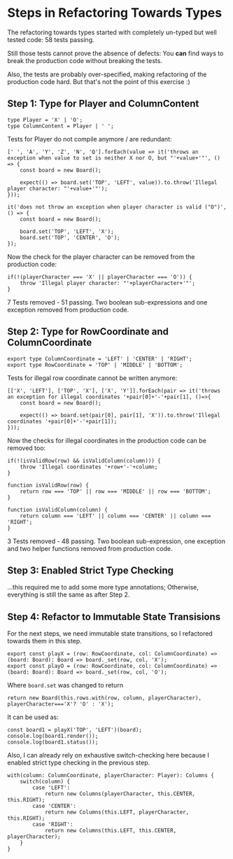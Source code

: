 # Steps in Refactoring Towards Types

The refactoring towards types started with completely un-typed but well tested code: 58 tests passing.

Still those tests cannot prove the absence of defects: You **can** find ways to break the production code without breaking the tests.

Also, the tests are probably over-specified, making refactoring of the production code hard. But that's not the point of this exercise :)

## Step 1: Type for Player and ColumnContent

    type Player = 'X' | 'O';
    type ColumnContent = Player | ' ';

Tests for Player do not compile anymore / are redundant:

    [' ', 'A', 'Y', 'Z', 'N', 'Q'].forEach(value => it('throws an exception when value to set is neither X nor O, but "'+value+'"', () => {
        const board = new Board();

        expect(() => board.set('TOP', 'LEFT', value)).to.throw('Illegal player character: "'+value+'"');
    }));

    it('does not throw an exception when player character is valid ("O")', () => {
        const board = new Board();

        board.set('TOP', 'LEFT', 'X');
        board.set('TOP', 'CENTER', 'O');
    });

Now the check for the player character can be removed from the production code:

    if(!(playerCharacter === 'X' || playerCharacter === 'O')) {
        throw 'Illegal player character: "'+playerCharacter+'"';
    }

7 Tests removed - 51 passing. Two boolean sub-expressions and one exception removed from production code.

## Step 2: Type for RowCoordinate and ColumnCoordinate

    export type ColumnCoordinate = 'LEFT' | 'CENTER' | 'RIGHT';
    export type RowCoordinate = 'TOP' | 'MIDDLE' | 'BOTTOM';

Tests for illegal row coordinate cannot be written anymore:

    [['X', 'LEFT'], ['TOP', 'X'], ['X', 'Y']].forEach(pair => it('throws an exception for illegal coordinates '+pair[0]+'-'+pair[1], ()=>{
        const board = new Board();

        expect(() => board.set(pair[0], pair[1], 'X')).to.throw('Illegal coordinates '+pair[0]+'-'+pair[1]);
    }));

Now the checks for illegal coordinates in the production code can be removed too:

    if(!(isValidRow(row) && isValidColumn(column))) {
        throw 'Illegal coordinates '+row+'-'+column;
    }

    function isValidRow(row) {
        return row === 'TOP' || row === 'MIDDLE' || row === 'BOTTOM';
    }

    function isValidColumn(column) {
        return column === 'LEFT' || column === 'CENTER' || column === 'RIGHT';
    }

3 Tests removed - 48 passing. Two boolean sub-expression, one exception and two helper functions removed from production code.

## Step 3: Enabled Strict Type Checking

...this required me to add some more type annotations; Otherwise, everything is still the same as after Step 2.

## Step 4: Refactor to Immutable State Transisions

For the next steps, we need immutable state transitions, so I refactored towards them in this step.

    export const playX = (row: RowCoordinate, col: ColumnCoordinate) => (board: Board): Board => board._set(row, col, 'X');
    export const playO = (row: RowCoordinate, col: ColumnCoordinate) => (board: Board): Board => board._set(row, col, 'O');

Where ```board.set``` was changed to return

    return new Board(this.rows.with(row, column, playerCharacter), playerCharacter==='X'? 'O' : 'X');

It can be used as:

    const board1 = playX('TOP', 'LEFT')(board);
    console.log(board1.render());
    console.log(board1.status());

Also, I can already rely on exhaustive switch-checking here because I enabled strict type checking in the previous step.

    with(column: ColumnCoordinate, playerCharacter: Player): Columns {
        switch(column) {
            case 'LEFT':
                return new Columns(playerCharacter, this.CENTER, this.RIGHT);
            case 'CENTER':
                return new Columns(this.LEFT, playerCharacter, this.RIGHT);
            case 'RIGHT':
                return new Columns(this.LEFT, this.CENTER, playerCharacter);
        }
    }
